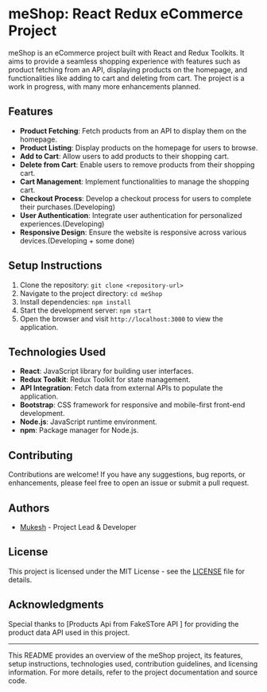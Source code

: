 # meShop: React Redux eCommerce Project

meShop is an eCommerce project built with React and Redux Toolkits. It aims to provide a seamless shopping experience with features such as product fetching from an API, displaying products on the homepage, and functionalities like adding to cart and deleting from cart. The project is a work in progress, with many more enhancements planned.

## Features

- **Product Fetching**: Fetch products from an API to display them on the homepage.
- **Product Listing**: Display products on the homepage for users to browse.
- **Add to Cart**: Allow users to add products to their shopping cart.
- **Delete from Cart**: Enable users to remove products from their shopping cart.
- **Cart Management**: Implement functionalities to manage the shopping cart.
- **Checkout Process**: Develop a checkout process for users to complete their purchases.(Developing)
- **User Authentication**: Integrate user authentication for personalized experiences.(Developing)
- **Responsive Design**: Ensure the website is responsive across various devices.(Developing + some done)

## Setup Instructions

1. Clone the repository: `git clone <repository-url>`
2. Navigate to the project directory: `cd meShop`
3. Install dependencies: `npm install`
4. Start the development server: `npm start`
5. Open the browser and visit `http://localhost:3000` to view the application.

## Technologies Used

- **React**: JavaScript library for building user interfaces.
- **Redux Toolkit**: Redux Toolkit for state management.
- **API Integration**: Fetch data from external APIs to populate the application.
- **Bootstrap**: CSS framework for responsive and mobile-first front-end development.
- **Node.js**: JavaScript runtime environment.
- **npm**: Package manager for Node.js.

## Contributing

Contributions are welcome! If you have any suggestions, bug reports, or enhancements, please feel free to open an issue or submit a pull request.

## Authors

- [Mukesh](https://github.com/Mukesh39) - Project Lead & Developer

## License

This project is licensed under the MIT License - see the [LICENSE](LICENSE) file for details.

## Acknowledgments

Special thanks to [Products Api from FakeSTore API ] for providing the product data API used in this project.

---

This README provides an overview of the meShop project, its features, setup instructions, technologies used, contribution guidelines, and licensing information. For more details, refer to the project documentation and source code.
